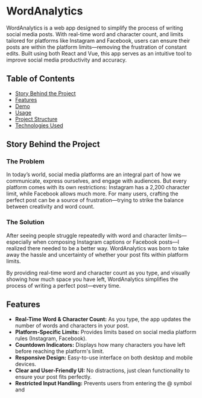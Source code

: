 # WordAnalytics

WordAnalytics is a web app designed to simplify the process of writing social media posts. With real-time word and character count, and limits tailored for platforms like Instagram and Facebook, users can ensure their posts are within the platform limits—removing the frustration of constant edits. Built using both React and Vue, this app serves as an intuitive tool to improve social media productivity and accuracy.

## Table of Contents

- [Story Behind the Project](#story-behind-the-project)
- [Features](#features)
- [Demo](#demo)
- [Usage](#usage)
- [Project Structure](#project-structure)
- [Technologies Used](#technologies-used)

## Story Behind the Project

### The Problem

In today’s world, social media platforms are an integral part of how we communicate, express ourselves, and engage with audiences. But every platform comes with its own restrictions: Instagram has a 2,200 character limit, while Facebook allows much more. For many users, crafting the perfect post can be a source of frustration—trying to strike the balance between creativity and word count.

### The Solution

After seeing people struggle repeatedly with word and character limits—especially when composing Instagram captions or Facebook posts—I realized there needed to be a better way. WordAnalytics was born to take away the hassle and uncertainty of whether your post fits within platform limits.

By providing real-time word and character count as you type, and visually showing how much space you have left, WordAnalytics simplifies the process of writing a perfect post—every time.

## Features

- **Real-Time Word & Character Count:** As you type, the app updates the number of words and characters in your post.
- **Platform-Specific Limits:** Provides limits based on social media platform rules (Instagram, Facebook).
- **Countdown Indicators:** Displays how many characters you have left before reaching the platform's limit.
- **Responsive Design:** Easy-to-use interface on both desktop and mobile devices.
- **Clear and User-Friendly UI:** No distractions, just clean functionality to ensure your post fits perfectly.
- **Restricted Input Handling:** Prevents users from entering the @ symbol and <script> tags. If either is entered, they are automatically deleted and a red error message alerts the user that these characters are not allowed.

## Demo

A live demo of the application is available at: [Word Analytics link](https://word-analytics-web-application.vercel.app/
)

![WordAnalytics Screenshot](./src/img/img.png)

## Usage

1. Open the web app in your browser.
2. Start typing your post in the provided text area.
3. As you type, you’ll see the word count, character count, and the remaining characters available for platforms like Instagram and Facebook.
4. Adjust your post until it fits within the desired platform's character limit.
5. If you attempt to type the @ symbol or any <script> tags, they will be automatically removed, and a red error message will inform you that these characters are not allowed for security and usability purposes.

## Technologies Used

### Frontend:
- React (or Vue)
- Vite
- CSS

### Development Tools:
- JavaScript (ES6+)
- Node.js
- npm
## Project Structure

```bash
wordanalytics/
├── public/             # Static assets/not necessary
├── src/
│   ├── components/     # React or Vue components
│   ├── App.jsx         # Main app component for React
│   ├── App.vue         # Main app component for Vue (depending on your build)
│   ├── index.css       # Global styles
│   ├── main.jsx        # Entry point for React
│   ├── main.js         # Entry point for Vue
├── .gitignore          # Git ignore file
├── package.json        # Project metadata and scripts
└── vite.config.js      # Vite configuration
```
